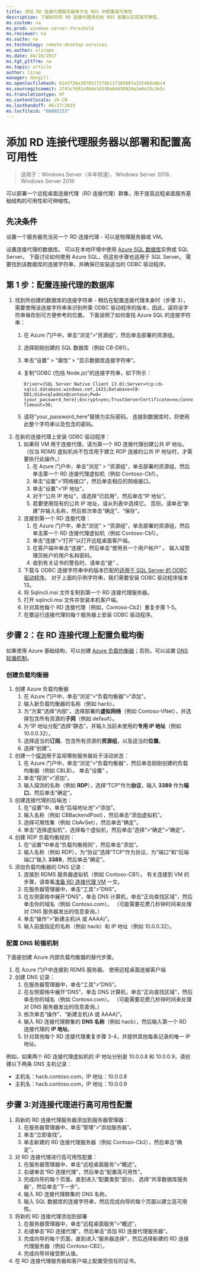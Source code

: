 ```yaml
---
title: 添加 RD 连接代理服务器用于在 RDS 中配置高可用性
description: 了解如何将 RD 连接代理添加到 RDS 部署以实现高可用性。
ms.custom: na
ms.prod: windows-server-threshold
ms.reviewer: na
ms.suite: na
ms.technology: remote-desktop-services
ms.author: elizapo
ms.date: 04/10/2017
ms.tgt_pltfrm: na
ms.topic: article
author: lizap
manager: dongill
ms.openlocfilehash: b1e5726e3976527278b11f105007a32548da0bc4
ms.sourcegitcommit: 3743cf691a984e1d140a04d50924a3a0a19c3e5c
ms.translationtype: HT
ms.contentlocale: zh-CN
ms.lasthandoff: 06/17/2019
ms.locfileid: "66805153"
---
```

# <a name="add-the-rd-connection-broker-server-to-the-deployment-and-configure-high-availability"></a>添加 RD 连接代理服务器以部署和配置高可用性

>适用于：Windows Server（半年频道）、Windows Server 2019、Windows Server 2016

可以部署一个远程桌面连接代理（RD 连接代理）群集，用于提高远程桌面服务基础结构的可用性和可伸缩性。 

## <a name="pre-requisites"></a>先决条件

设置一个服务器充当另一个 RD 连接代理 - 可以是物理服务器或 VM。

设置连接代理的数据库。 可以在本地环境中使用 [Azure SQL 数据库](https://azure.microsoft.com/documentation/articles/sql-database-get-started/#create-a-new-aure-sql-database)实例或 SQL Server。 下面讨论如何使用 Azure SQL，但这些步骤也适用于 SQL Server。 需要找到该数据库的连接字符串，并确保已安装适当的 ODBC 驱动程序。

## <a name="step-1-configure-the-database-for-the-connection-broker"></a>第 1 步：配置连接代理的数据库

1. 找到所创建的数据库的连接字符串 - 稍后在配置连接代理本身时（步骤 3），需要使用该连接字符串来识别所需 ODBC 驱动程序的版本，因此，请将该字符串保存到可方便参考的位置。 下面说明了如何查找 Azure SQL 的连接字符串：  
    1. 在 Azure 门户中，单击“浏览”>“资源组”，然后单击部署的资源组。    
    2. 选择刚刚创建的 SQL 数据库（例如 CB-DB1）。   
    3. 单击“设置” > “属性” > “显示数据库连接字符串”。      
    4. 复制“ODBC (包括 Node.js)”的连接字符串，如下所示：    
      
        ```
        Driver={SQL Server Native Client 13.0};Server=tcp:cb-sqls1.database.windows.net,1433;Database=CB-DB1;Uid=sqladmin@contoso;Pwd={your_password_here};Encrypt=yes;TrustServerCertificate=no;Connection Timeout=30;
        ```
  
    5. 请将“your_password_here”替换为实际密码。 连接到数据库时，将使用此整个字符串以及包含的密码。 
2. 在新的连接代理上安装 ODBC 驱动程序： 
   1. 如果将 VM 用于连接代理，请为第一个 RD 连接代理创建公共 IP 地址。 （仅当 RDMS 虚拟机尚不包含用于建立 RDP 连接的公共 IP 地址时，才需要执行此操作。）
       1. 在 Azure 门户中，单击“浏览” > “资源组”，单击部署的资源组，然后单击第一个 RD 连接代理虚拟机（例如 Contoso-Cb1）。  
       2. 单击“设置”>“网络接口”，然后单击相应的网络接口。 
       3. 单击“设置”>“IP 地址”。 
       4. 对于“公共 IP 地址”，请选择“已启用”，然后单击“IP 地址”。   
       5. 若要使用现有的公共 IP 地址，请从列表中选择它。 否则，请单击“新建”并输入名称，然后依次单击“确定”、“保存”。   
   2. 连接到第一个 RD 连接代理：
       1. 在 Azure 门户中，单击“浏览” > “资源组”，单击部署的资源组，然后单击第一个 RD 连接代理虚拟机（例如 Contoso-Cb1）。  
       2. 单击“连接”>“打开”以打开远程桌面客户端。 
       3. 在客户端中单击“连接”，然后单击“使用另一个用户帐户”   。 输入域管理员帐户的用户名和密码。
       4. 收到有关证书的警告时，请单击“是”  。
   3. 下载与 ODBC 连接字符串中的版本匹配的[适用于 SQL Server 的 ODBC 驱动程序](https://www.microsoft.com/download/confirmation.aspx?id=50420)。 对于上面的示例字符串，我们需要安装 ODBC 驱动程序版本 13。
   4. 将 Sqlincli.msi 文件复制到第一个 RD 连接代理服务器。   
   5. 打开 sqlincli.msi 文件并安装本机客户端。  
   6. 针对其他每个 RD 连接代理（例如，Contoso-Cb2）重复步骤 1-5。
   7. 在要运行连接代理的每个服务器上安装 ODBC 驱动程序。

## <a name="step-2-configure-load-balancing-on-the-rd-connection-brokers"></a>步骤 2：在 RD 连接代理上配置负载均衡 

如果使用 Azure 基础结构，可以创建 [Azure 负载均衡器](#create-a-load-balancer)；否则，可以设置 [DNS 轮循机制](#configure-dns-round-robin)。

### <a name="create-a-load-balancer"></a>创建负载均衡器  
1. 创建 Azure 负载均衡器   
      1. 在 Azure 门户中，单击“浏览”>“负载均衡器”>“添加”。    
      2. 输入新负载均衡器的名称（例如 hacb）。   
      3. 为“方案”选择“内部”，选择部署的**虚拟网络**（例如 Contoso-VNet），并选择包含所有资源的**子网**（例如 default）。     
      4. 为“IP 地址分配”选择“静态”，并输入当前未使用的**专用 IP 地址**（例如 10.0.0.32）。     
      5. 选择适当的**订阅**、包含所有资源的**资源组**，以及适当的**位置**。   
      6. 选择“创建”。    
2. 创建一个[探测](https://azure.microsoft.com/documentation/articles/load-balancer-custom-probe-overview/)用于监视哪些服务器处于活动状态：   
      1. 在 Azure 门户中，单击“浏览”>“负载均衡器”，然后单击刚刚创建的负载均衡器（例如 CBLB）。  单击“设置”  。   
      2. 单击“探测”>“添加”。    
      3. 输入探测的名称（例如 **RDP**），选择“TCP”作为**协议**，输入 **3389** 作为**端口**，然后单击“确定”。     
3. 创建连接代理的后端池：   
      1. 在“设置”中，单击“后端地址池”>“添加”。     
      2. 输入名称（例如 CBBackendPool），然后单击“添加虚拟机”。   
      3. 选择可用性集（例如 CbAvSet），然后单击“确定”。    
      3. 单击“选择虚拟机”，选择每个虚拟机，然后单击“选择”>“确定”>“确定”。     
4. 创建 RDP 负载均衡规则：   
      1. 在“设置”中单击“负载均衡规则”，然后单击“添加”。      
      2. 输入名称（例如 RDP），为“协议”选择“TCP”作为协议，为“端口”和“后端端口”输入 **3389**，然后单击“确定”。        
5. 添加负载均衡器的 DNS 记录：   
      1. 连接到 RDMS 服务器虚拟机（例如 Contoso-CB1）。 有关连接到 VM 的步骤，请查看[准备 RD 连接代理 VM](Prepare-the-RD-Connection-Broker-VM-for-Remote-Desktop.md) 一文。   
      2. 在服务器管理器中，单击“工具”>“DNS”。    
      3. 在左侧窗格中展开“DNS”，单击 DNS 计算机，单击“正向查找区域”，然后单击你的域名（例如 Contoso.com）。   （可能需要花费几秒钟时间来处理对 DNS 服务器发出的信息查询。）  
      4. 单击“操作”>“新建主机(A 或 AAAA)”。    
      9. 输入前面指定的名称（例如 hacb）和 IP 地址（例如 10.0.0.32）。   

### <a name="configure-dns-round-robin"></a>配置 DNS 轮循机制  
  
下面是创建 Azure 内部负载均衡器的替代步骤。   
  
1. 在 Azure 门户中连接到 RDMS 服务器。 使用远程桌面连接客户端   
2. 创建 DNS 记录：   
      1. 在服务器管理器中，单击“工具”>“DNS”。    
      2. 在左侧窗格中展开“DNS”，单击 DNS 计算机，单击“正向查找区域”，然后单击你的域名（例如 Contoso.com）。   （可能需要花费几秒钟时间来处理对 DNS 服务器发出的信息查询。）  
      3. 依次单击“操作”、“新建主机(A 或 AAAA)”。     
      4. 输入 RD 连接代理群集的 **DNS 名称**（例如 hacb），然后输入第一个 RD 连接代理的 **IP 地址**。   
      5. 针对其他每个 RD 连接代理重复步骤 3-4，并提供其他每条记录的唯一 IP 地址。


例如，如果两个 RD 连接代理虚拟机的 IP 地址分别是 10.0.0.8 和 10.0.0.9，请创建以下两条 DNS 主机记录：
 - 主机名：hacb.contoso.com，IP 地址：10.0.0.8
 - 主机名：hacb.contoso.com，IP 地址：10.0.0.9

## <a name="step-3-configure-the-connection-brokers-for-high-availability"></a>步骤 3:对连接代理进行高可用性配置

1. 将新的 RD 连接代理服务器添加到服务器管理器：
   1. 在服务器管理器中，单击“管理”>“添加服务器”。 
   2. 单击“立即查找”。 
   3. 单击新建的 RD 连接代理服务器（例如 Contoso-Cb2），然后单击“确定”。 
2. 对 RD 连接代理进行高可用性配置：
   1. 在服务器管理器中，单击“远程桌面服务”>“概述”。 
   2. 右键单击“RD 连接代理”，然后单击“配置高可用性”。  
   3. 完成向导的每个页面，直到进入“配置类型”部分。 选择“共享数据库服务器”，然后单击“下一步”。  
   4. 输入 RD 连接代理群集的 DNS 名称。
   5. 输入 SQL 数据库的连接字符串，然后完成向导的每个页面以建立高可用性。
3. 将新的 RD 连接代理添加到部署
   1. 在服务器管理器中，单击“远程桌面服务”>“概述”。 
   2. 右键单击“RD 连接代理”，然后单击“添加 RD 连接代理服务器”。 
   3. 完成向导的每个页面，直到进入“服务器选择”，然后选择新建的 RD 连接代理服务器（例如 Contoso-CB2）。
   4. 完成向导并接受默认值。
4. 在 RD 连接代理服务器和客户端上配置受信任的证书。

